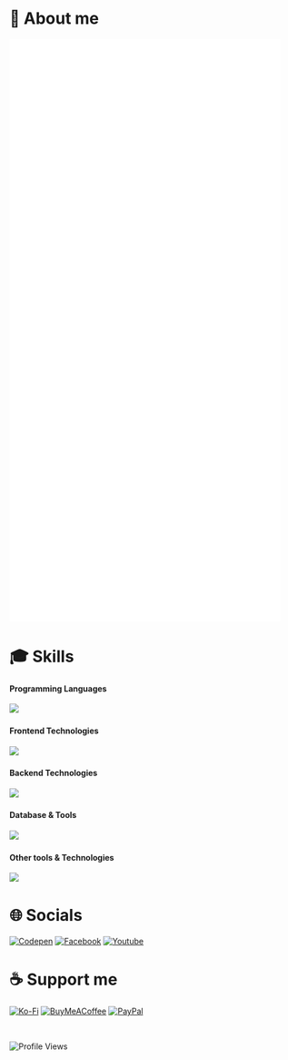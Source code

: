 # 📰 About me

![Metrics](./github-metrics.svg)

# 🎓 Skills

#### Programming Languages

<img src="https://skillicons.dev/icons?i=js,ts,py,php,c,go&perline=14" width="212">

#### Frontend Technologies

<img src="https://skillicons.dev/icons?i=html,css,react,redux,vue,tailwind,bootstrap,jquery,threejs,svg,sass,pug&perline=14" width="428">

#### Backend Technologies

<img src="https://skillicons.dev/icons?i=nodejs,vite,electron,express&perline=14" width="140">

#### Database & Tools

<img src="https://skillicons.dev/icons?i=mysql,gql,gcp&perline=14" width="104">

#### Other tools & Technologies

<img src="https://skillicons.dev/icons?i=git,github,npm,pnpm,vitest,vscode,sublime,powershell,md,regex,vercel,codepen,ps,figma,stackoverflow,windows&perline=14" width="500">

# 🌐 Socials

[![Codepen](https://img.shields.io/badge/Codepen-3e3f46.svg?logo=codepen&logoColor=white)](https://codepen.io/tientq64)
[![Facebook](https://img.shields.io/badge/Facebook-0866ff.svg?logo=facebook&logoColor=white)](https://fb.com/tientq64)
[![Youtube](https://img.shields.io/badge/Youtube-c4302b.svg?logo=youtube&logoColor=white)](https://youtube.com/@mien-ai-music)

# ☕ Support me

[![Ko-Fi](https://img.shields.io/badge/Ko--fi-F16061?style=for-the-badge&logo=ko-fi&logoColor=white)](https://ko-fi.com/tientq64)
[![BuyMeACoffee](https://img.shields.io/badge/Buy%20Me%20a%20Coffee-ffdd00?style=for-the-badge&logo=buy-me-a-coffee&logoColor=black)](https://buymeacoffee.com/tientq64)
[![PayPal](https://img.shields.io/badge/PayPal-00457C?style=for-the-badge&logo=paypal&logoColor=white)](https://paypal.me/tientq64)

<br>

![Profile Views](https://visitcount.itsvg.in/api?id=tientq64&icon=5&color=6)
